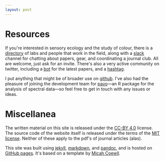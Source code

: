 ```yaml
---
layout: post
---
```

# Resources

If you're interested in sensory ecology and the study of colour, there is a [directory](http://colsci.weebly.com/contact.html) of labs and people that work in the field, along with a [slack](https://slack.com/downloads) channel for chatting about papers, gear, and coordinating a journal club. All are welcome, just ask for an invite. There's also a very active community on twitter, including a [bot](https://twitter.com/colsci_papers) for the latest papers, and a [hashtag](https://twitter.com/#colsci).

I put anything that might be of broader use on [github](https://github.com/thomased). I've also had the pleasure of joining the development team for [pavo](http://dx.doi.org/10.1111/2041-210X.12069)&mdash;an R package for the analysis of spectral data&mdash;so feel free to get in touch with any issues or ideas.

# Miscellanea

The written material on this site is released under the [CC-BY 4.0](https://creativecommons.org/licenses/by/4.0/) license. The source code of the website itself is released under the terms of the [MIT license](http://opensource.org/licenses/MIT). Neither of these apply to the pdf's of journal articles (alas).

This site was built using [jekyll](http://jekyllrb.com/), [markdown](http://daringfireball.net/projects/markdown/syntax), and [pandoc](http://pandoc.org/), and is hosted on [GitHub pages](https://pages.github.com/). It's based on a template by [Micah Coewll](https://github.com/getmicah/getmicah.github.io).
